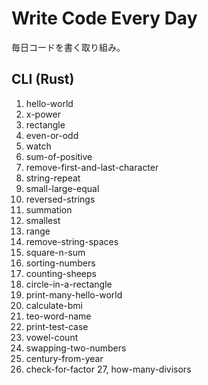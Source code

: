 # Write Code Every Day
毎日コードを書く取り組み。

## CLI (Rust)
1. hello-world
2. x-power
3. rectangle
4. even-or-odd
5. watch
6. sum-of-positive
7. remove-first-and-last-character
8. string-repeat
9. small-large-equal
10. reversed-strings
11. summation
12. smallest
13. range
14. remove-string-spaces
15. square-n-sum
16. sorting-numbers
17. counting-sheeps
18. circle-in-a-rectangle
19. print-many-hello-world
20. calculate-bmi
21. teo-word-name
22. print-test-case
23. vowel-count
24. swapping-two-numbers
25. century-from-year
26. check-for-factor
27, how-many-divisors